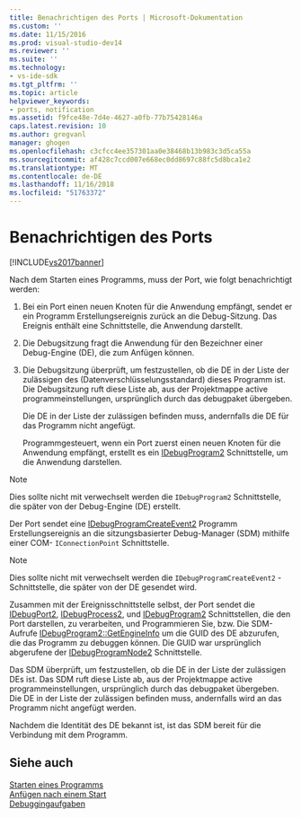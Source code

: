 ```yaml
---
title: Benachrichtigen des Ports | Microsoft-Dokumentation
ms.custom: ''
ms.date: 11/15/2016
ms.prod: visual-studio-dev14
ms.reviewer: ''
ms.suite: ''
ms.technology:
- vs-ide-sdk
ms.tgt_pltfrm: ''
ms.topic: article
helpviewer_keywords:
- ports, notification
ms.assetid: f9fce48e-7d4e-4627-a0fb-77b75428146a
caps.latest.revision: 10
ms.author: gregvanl
manager: ghogen
ms.openlocfilehash: c3cfcc4ee357301aa0e38468b13b983c3d5ca55a
ms.sourcegitcommit: af428c7ccd007e668ec0dd8697c88fc5d8bca1e2
ms.translationtype: MT
ms.contentlocale: de-DE
ms.lasthandoff: 11/16/2018
ms.locfileid: "51763372"
---
```

# <a name="notifying-the-port"></a>Benachrichtigen des Ports
[!INCLUDE[vs2017banner](../../includes/vs2017banner.md)]

Nach dem Starten eines Programms, muss der Port, wie folgt benachrichtigt werden:  
  
1. Bei ein Port einen neuen Knoten für die Anwendung empfängt, sendet er ein Programm Erstellungsereignis zurück an die Debug-Sitzung. Das Ereignis enthält eine Schnittstelle, die Anwendung darstellt.  
  
2. Die Debugsitzung fragt die Anwendung für den Bezeichner einer Debug-Engine (DE), die zum Anfügen können.  
  
3. Die Debugsitzung überprüft, um festzustellen, ob die DE in der Liste der zulässigen des (Datenverschlüsselungsstandard) dieses Programm ist. Die Debugsitzung ruft diese Liste ab, aus der Projektmappe active programmeinstellungen, ursprünglich durch das debugpaket übergeben.  
  
    Die DE in der Liste der zulässigen befinden muss, andernfalls die DE für das Programm nicht angefügt.  
  
   Programmgesteuert, wenn ein Port zuerst einen neuen Knoten für die Anwendung empfängt, erstellt es ein [IDebugProgram2](../../extensibility/debugger/reference/idebugprogram2.md) Schnittstelle, um die Anwendung darstellen.  
  
> [!NOTE]
>  Dies sollte nicht mit verwechselt werden die `IDebugProgram2` Schnittstelle, die später von der Debug-Engine (DE) erstellt.  
  
 Der Port sendet eine [IDebugProgramCreateEvent2](../../extensibility/debugger/reference/idebugprogramcreateevent2.md) Programm Erstellungsereignis an die sitzungsbasierter Debug-Manager (SDM) mithilfe einer COM- `IConnectionPoint` Schnittstelle.  
  
> [!NOTE]
>  Dies sollte nicht mit verwechselt werden die `IDebugProgramCreateEvent2` -Schnittstelle, die später von der DE gesendet wird.  
  
 Zusammen mit der Ereignisschnittstelle selbst, der Port sendet die [IDebugPort2](../../extensibility/debugger/reference/idebugport2.md), [IDebugProcess2](../../extensibility/debugger/reference/idebugprocess2.md), und [IDebugProgram2](../../extensibility/debugger/reference/idebugprogram2.md) Schnittstellen, die den Port darstellen, zu verarbeiten, und Programmieren Sie, bzw. Die SDM-Aufrufe [IDebugProgram2::GetEngineInfo](../../extensibility/debugger/reference/idebugprogram2-getengineinfo.md) um die GUID des DE abzurufen, die das Programm zu debuggen können. Die GUID war ursprünglich abgerufene der [IDebugProgramNode2](../../extensibility/debugger/reference/idebugprogramnode2.md) Schnittstelle.  
  
 Das SDM überprüft, um festzustellen, ob die DE in der Liste der zulässigen DEs ist. Das SDM ruft diese Liste ab, aus der Projektmappe active programmeinstellungen, ursprünglich durch das debugpaket übergeben. Die DE in der Liste der zulässigen befinden muss, andernfalls wird an das Programm nicht angefügt werden.  
  
 Nachdem die Identität des DE bekannt ist, ist das SDM bereit für die Verbindung mit dem Programm.  
  
## <a name="see-also"></a>Siehe auch  
 [Starten eines Programms](../../extensibility/debugger/launching-a-program.md)   
 [Anfügen nach einem Start](../../extensibility/debugger/attaching-after-a-launch.md)   
 [Debuggingaufgaben](../../extensibility/debugger/debugging-tasks.md)

